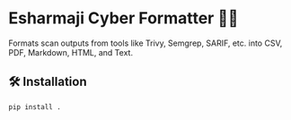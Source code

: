 # Esharmaji Cyber Formatter 🧙‍♂️

Formats scan outputs from tools like Trivy, Semgrep, SARIF, etc. into CSV, PDF, Markdown, HTML, and Text.

## 🛠 Installation

```bash
pip install .
